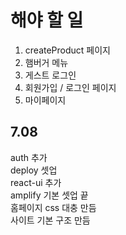# 해야 할 일
1. createProduct 페이지
2. 햄버거 메뉴
3. 게스트 로그인
4. 회원가입 / 로그인 페이지
5. 마이페이지 



## 7.08
auth 추가 <br>
deploy 셋업<br>
react-ui 추가<br>
amplify 기본 셋업 끝<br>
홈페이지 css 대충 만듬<br>
사이트 기본 구조 만듬<br>
